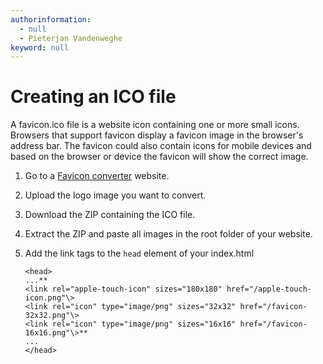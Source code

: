 ```yaml
---
authorinformation:
  - null
  - Pieterjan Vandenweghe
keyword: null
---
```


# Creating an ICO file

A favicon.ico file is a website icon containing one or more small icons. Browsers that support favicon display a favicon image in the browser's address bar. The favicon could also contain icons for mobile devices and based on the browser or device the favicon will show the correct image.

1. Go to a [Favicon converter](https://favicon.io/favicon-converter/) website.
2. Upload the logo image you want to convert.
3. Download the ZIP containing the ICO file.
4. Extract the ZIP and paste all images in the root folder of your website.
5. Add the link tags to the `head` element of your index.html

   ```text
   <head>
   ...**
   <link rel="apple-touch-icon" sizes="180x180" href="/apple-touch-icon.png"\>
   <link rel="icon" type="image/png" sizes="32x32" href="/favicon-32x32.png"\>
   <link rel="icon" type="image/png" sizes="16x16" href="/favicon-16x16.png"\>**
   ...
   </head>
   ```

